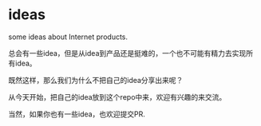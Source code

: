 # ideas
some ideas about Internet products.

总会有一些idea，但是从idea到产品还是挺难的，一个也不可能有精力去实现所有idea。

既然这样，那么我们为什么不把自己的idea分享出来呢？

从今天开始，把自己的idea放到这个repo中来，欢迎有兴趣的来交流。

当然，如果你也有一些idea，也欢迎提交PR.
